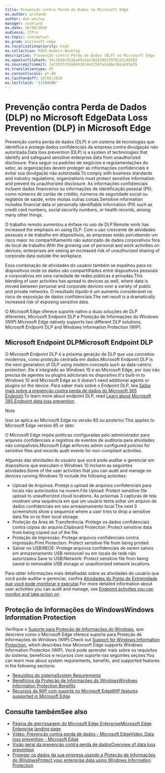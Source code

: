 ```yaml
---
title: Prevenção contra Perda de Dados no Microsoft Edge
ms.author: archandr
author: dan-wesley
manager: seanlynd
ms.date: 10/08/2020
audience: ITPro
ms.topic: conceptual
ms.prod: microsoft-edge
ms.localizationpriority: high
ms.collection: M365-modern-desktop
description: Prevenção contra Perda de Dados (DLP) no Microsoft Edge
ms.openlocfilehash: 59c1b68c0526a49a2ee30283893707852514828d
ms.sourcegitcommit: 2af303fc97e8493024e2359fa2e8be162ab95a59
ms.translationtype: HT
ms.contentlocale: pt-BR
ms.lasthandoff: 10/08/2020
ms.locfileid: "11104596"
---
```

# <span data-ttu-id="3907d-103">Prevenção contra Perda de Dados (DLP) no Microsoft Edge</span><span class="sxs-lookup"><span data-stu-id="3907d-103">Data Loss Prevention (DLP) in Microsoft Edge</span></span>

<span data-ttu-id="3907d-104">Prevenção contra perda de dados (DLP) é um sistema de tecnologias que identifica e protege dados confidenciais da empresa contra divulgação não autorizada.</span><span class="sxs-lookup"><span data-stu-id="3907d-104">Data loss prevention (DLP) is a system of technologies that identify and safeguard sensitive enterprise data from unauthorized disclosure.</span></span> <span data-ttu-id="3907d-105">Para seguir os padrões de negócios e regulamentações do setor, as organizações devem proteger as informações confidenciais e evitar sua divulgação não autorizada.</span><span class="sxs-lookup"><span data-stu-id="3907d-105">To comply with business standards and industry regulations, organizations must protect sensitive information and prevent its unauthorized disclosure.</span></span> <span data-ttu-id="3907d-106">As informações confidenciais incluem dados financeiros ou informações de identificação pessoal (PII), como números de cartão de crédito, números de seguridade social ou registros de saúde, entre muitas outras coisas.</span><span class="sxs-lookup"><span data-stu-id="3907d-106">Sensitive information includes financial data or personally identifiable information (PII) such as credit card numbers, social security numbers, or health records, among many other things.</span></span>

<span data-ttu-id="3907d-107">O trabalho remoto aumentou a ênfase no uso de DLP.</span><span class="sxs-lookup"><span data-stu-id="3907d-107">Remote work has increased the emphasis on using DLP.</span></span> <span data-ttu-id="3907d-108">Com o uso crescente de atividades pessoais e de trabalho em dispositivos, as empresas estão percebendo um risco maior no compartilhamento não autorizado de dados corporativos fora do local de trabalho.</span><span class="sxs-lookup"><span data-stu-id="3907d-108">With the growing use of personal and work activities on devices, enterprises are seeing an increased risk of unauthorized sharing of corporate data outside the workplace.</span></span>

<span data-ttu-id="3907d-109">Essa combinação de atividades do usuário também se espalhou para os dispositivos onde os dados são compartilhados entre dispositivos pessoais e corporativos em uma variedade de redes públicas e privadas.</span><span class="sxs-lookup"><span data-stu-id="3907d-109">This blending of user activities has spread to devices as well, where data is moved between personal and corporate devices over a variety of public and private networks.</span></span> <span data-ttu-id="3907d-110">O resultado líquido é um aumento considerável no risco de exposição de dados confidenciais.</span><span class="sxs-lookup"><span data-stu-id="3907d-110">The net result is a dramatically increased risk of exposing sensitive data.</span></span>

<span data-ttu-id="3907d-111">O Microsoft Edge oferece suporte nativo a duas soluções de DLP diferentes, Microsoft Endpoint DLP e Proteção de Informações do Windows (WIP).</span><span class="sxs-lookup"><span data-stu-id="3907d-111">Microsoft Edge natively supports two different DLP solutions, Microsoft Endpoint DLP and Windows Information Protection (WIP).</span></span>

## <span data-ttu-id="3907d-112">Microsoft Endpoint DLP</span><span class="sxs-lookup"><span data-stu-id="3907d-112">Microsoft Endpoint DLP</span></span>

<span data-ttu-id="3907d-113">O Microsoft Endpoint DLP é a próxima geração de DLP que usa conceitos modernos, como proteção centrada em dados.</span><span class="sxs-lookup"><span data-stu-id="3907d-113">Microsoft Endpoint DLP is the next generation of DLP using modern concepts such as data-centric protection.</span></span> <span data-ttu-id="3907d-114">Ele é integrado ao Windows 10 e ao Microsoft Edge, por isso não precisa de agentes ou plugins adicionais no dispositivo.</span><span class="sxs-lookup"><span data-stu-id="3907d-114">It's  built-in to Windows 10 and Microsoft Edge so it doesn't need additional agents or plugins on the device.</span></span> <span data-ttu-id="3907d-115">Para saber mais sobre o Endpoint DLP, leia [Saiba mais sobre a prevenção contra perda de dados do Microsoft 365 Endpoint](https://docs.microsoft.com/microsoft-365/compliance/endpoint-dlp-learn-about?view=o365-worldwide).</span><span class="sxs-lookup"><span data-stu-id="3907d-115">To learn more about endpoint DLP, read [Learn about Microsoft 365 Endpoint data loss prevention](https://docs.microsoft.com/microsoft-365/compliance/endpoint-dlp-learn-about?view=o365-worldwide).</span></span>

> [!NOTE]
> <span data-ttu-id="3907d-116">Isso se aplica ao Microsoft Edge na versão 85 ou posterior.</span><span class="sxs-lookup"><span data-stu-id="3907d-116">This applies to Microsoft Edge version 85 or later.</span></span>

<span data-ttu-id="3907d-117">O Microsoft Edge impõe políticas configuradas pelo administrador para arquivos confidenciais e registros de eventos de auditoria para atividades não compatíveis.</span><span class="sxs-lookup"><span data-stu-id="3907d-117">Microsoft Edge enforces admin configured policies for sensitive files and records audit events for non-compliant activities.</span></span>

<span data-ttu-id="3907d-118">Algumas das atividades do usuário que você pode auditar e gerenciar em dispositivos que executam o Windows 10 incluem as seguintes atividades:</span><span class="sxs-lookup"><span data-stu-id="3907d-118">Some of the user activities that you can audit and manage on devices running Windows 10 include the following activities:</span></span>

- <span data-ttu-id="3907d-119">Upload de Arquivos: Proteja o upload de arquivos confidenciais para locais não autorizados na nuvem.</span><span class="sxs-lookup"><span data-stu-id="3907d-119">File Upload: Protect sensitive file upload to unauthorized cloud locations.</span></span> <span data-ttu-id="3907d-120">As próximas 3 capturas de tela mostram uma sequência em que um usuário tenta soltar um arquivo de dados confidenciais em seu armazenamento local.</span><span class="sxs-lookup"><span data-stu-id="3907d-120">The next 3 screenshots show a sequence where a user tries to drop a sensitive data file on to their local storage.</span></span>
- <span data-ttu-id="3907d-121">Proteção da Área de Transferência: Protege os dados confidenciais contra cópias do arquivo.</span><span class="sxs-lookup"><span data-stu-id="3907d-121">Clipboard Protection: Protect sensitive data from being copied out of the file.</span></span>
- <span data-ttu-id="3907d-122">Proteção de Impressão: Protege arquivos confidenciais contra impressão.</span><span class="sxs-lookup"><span data-stu-id="3907d-122">Print Protection: Protect sensitive file from being printed.</span></span>
- <span data-ttu-id="3907d-123">Salvar no USB/REDE: Protege arquivos confidenciais de serem salvos em armazenamento USB removível ou em locais de rede não autorizados.</span><span class="sxs-lookup"><span data-stu-id="3907d-123">Save to USB/Network: Protect sensitive file from being saved to removable USB storage or unauthorized network locations.</span></span>

<span data-ttu-id="3907d-124">Para obter informações mais detalhadas sobre as atividades do usuário que você pode auditar e gerenciar, confira [Atividades do Ponto de Extremidade que você pode monitorar e executar](https://docs.microsoft.com/microsoft-365/compliance/endpoint-dlp-learn-about?view=o365-worldwide#endpoint-activities-you-can-monitor-and-take-action-on).</span><span class="sxs-lookup"><span data-stu-id="3907d-124">For more detailed information about user activities you can audit and manage, see [Endpoint activities you can monitor and take action on](https://docs.microsoft.com/microsoft-365/compliance/endpoint-dlp-learn-about?view=o365-worldwide#endpoint-activities-you-can-monitor-and-take-action-on).</span></span>

## <span data-ttu-id="3907d-125">Proteção de Informações do Windows</span><span class="sxs-lookup"><span data-stu-id="3907d-125">Windows Information Protection</span></span>

<span data-ttu-id="3907d-126">Verifique o [Suporte para Proteção de Informações do Windows](https://docs.microsoft.com/deployedge/microsoft-edge-security-windows-information-protection), que descreve como o Microsoft Edge oferece suporte para Proteção de Informações do Windows (WIP).</span><span class="sxs-lookup"><span data-stu-id="3907d-126">Check out [Support for Windows Information Protection](https://docs.microsoft.com/deployedge/microsoft-edge-security-windows-information-protection), which describes how Microsoft Edge supports Windows Information Protection (WIP).</span></span> <span data-ttu-id="3907d-127">Você pode aprender mais sobre os requisitos do sistema, benefícios e recursos com suporte nas seguintes seções:</span><span class="sxs-lookup"><span data-stu-id="3907d-127">You can learn moe about system requirements, benefits, and supported features in the following sections:</span></span>

- [<span data-ttu-id="3907d-128">Requisitos do sistema</span><span class="sxs-lookup"><span data-stu-id="3907d-128">System Requirements</span></span>](https://docs.microsoft.com/deployedge/:microsoft-edge-security-windows-information-protection#system-requirements)
- [<span data-ttu-id="3907d-129">Benefícios da Proteção de Informações do Windows</span><span class="sxs-lookup"><span data-stu-id="3907d-129">Windows Information Protection Benefits</span></span>](https://docs.microsoft.com/deployedge/microsoft-edge-security-windows-information-protection#windows-information-protection-benefits)
- [<span data-ttu-id="3907d-130">Recursos da WIP com suporte no Microsoft Edge</span><span class="sxs-lookup"><span data-stu-id="3907d-130">WIP features supported in Microsoft Edge</span></span>](https://docs.microsoft.com/DeployEdge/microsoft-edge-security-windows-information-protection#wip-features-supported-in-microsoft-edge)

## <span data-ttu-id="3907d-131">Consulte também</span><span class="sxs-lookup"><span data-stu-id="3907d-131">See also</span></span>

- [<span data-ttu-id="3907d-132">Página de aterrissagem do Microsoft Edge Enterprise</span><span class="sxs-lookup"><span data-stu-id="3907d-132">Microsoft Edge Enterprise landing page</span></span>](https://aka.ms/EdgeEnterprise)
- [<span data-ttu-id="3907d-133">Vídeo: Prevenção contra perda de dados - Microsoft Edge</span><span class="sxs-lookup"><span data-stu-id="3907d-133">Video: Data loss prevention - Microsoft Edge</span></span>](https://www.youtube.com/watch?v=dLD04U9eTqg)
- [<span data-ttu-id="3907d-134">Visão geral da prevenção contra perda de dados</span><span class="sxs-lookup"><span data-stu-id="3907d-134">Overview of data loss prevention</span></span>](https://docs.microsoft.com/microsoft-365/compliance/data-loss-prevention-policies?view=o365-worldwide)
- [<span data-ttu-id="3907d-135">Proteger os dados da sua empresa usando a Proteção de Informações do Windows</span><span class="sxs-lookup"><span data-stu-id="3907d-135">Protect your enterprise data using Windows Information Protection</span></span>](https://docs.microsoft.com/windows/security/information-protection/windows-information-protection/protect-enterprise-data-using-wip)
